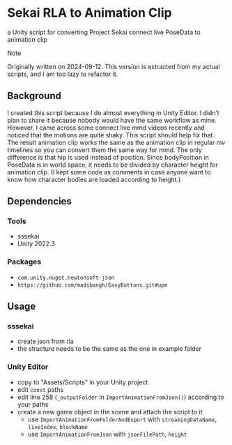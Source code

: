 # Sekai RLA to Animation Clip

a Unity script for converting Project Sekai connect live PoseData to animation clip

> [!NOTE]
> Originally written on 2024-09-12.
> This version is extracted from my actual scripts, and I am too lazy to refactor it.

## Background

I created this script because I do almost everything in Unity Editor. I didn’t plan to share it because nobody would
have the same workflow as mine. However, I came across some connect live mmd videos recently and noticed that the motions
are quite shaky. This script should help fix that. The result animation clip works the same as the animation clip in
regular mv timelines so you can convert them the same way for mmd. The only difference is that hip is used instead of
position. Since bodyPosition in PoseData is in world space, it needs to be divided by character height for animation clip.
(I kept some code as comments in case anyone want to know how character bodies are loaded according to height.)

## Dependencies

### Tools
- sssekai
- Unity 2022.3

### Packages
- `com.unity.nuget.newtonsoft-json`
- `https://github.com/madsbangh/EasyButtons.git#upm`

## Usage

### sssekai
- create json from rla
- the structure needs to be the same as the one in example folder

### Unity Editor
- copy to "Assets/Scripts" in your Unity project
- edit `const` paths
- edit line 258 (`_outputFolder` in `ImportAnimationFromJson()`) according to your paths
- create a new game object in the scene and attach the script to it
    - use `ImportAnimationFromFolderAndExport` with `streamingDataName`, `liveIndex`, `blockName`
    - use `ImportAnimationFromJson` with `jsonFilePath`, `height`